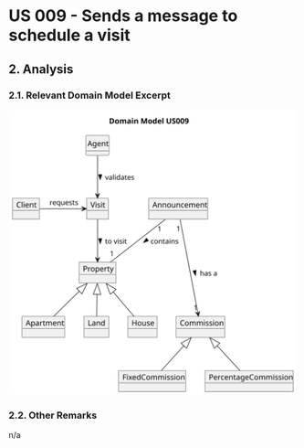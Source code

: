 # US 009 - Sends a message to schedule a visit

## 2. Analysis

### 2.1. Relevant Domain Model Excerpt 

![US009-domain-model-Domain_Model_US009.svg](svg%2FUS009-domain-model-Domain_Model_US009.svg)
### 2.2. Other Remarks

n/a